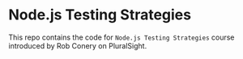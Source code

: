 # Node.js Testing Strategies

This repo contains the code for `Node.js Testing Strategies` course introduced by Rob Conery on PluralSight.